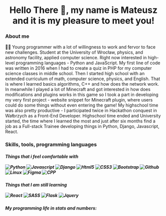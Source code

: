 <h1 align = "center">Hello There 👋, my name is Mateusz and it is my pleasure to meet you!</h1>

<h3> About me </h3>
<p>🧔🏻 Young programmer with a lot of willingness to work and fervor to face new challenges. Student at the University of Wrocław, physics, and astronomy facility, applied computer science. Right now interested in high-level programming languages - Python and JavaScript. My first line of code was written in 2016 when I had to create a quiz in PHP for my computer science classes in middle school. Then I started high school with an extended curriculum of math, computer science, physics, and English. That is where I learned basics algorithms, C++ and how does the network work. In meanwhile I played a lot of Minecraft and got interested in how does modifications and plugins works in this game so I took a part in developing my very first project - website snippet for Minecraft plugin, where users could do some things without even entering the game! My highschool time was also pretty productive - I participated twice in Hackathon conquest in Wałbrzych as a Front-End Developer. Highschool time ended and University started, the time where I learned the most and just after six months find a job as a Full-stack Trainee developing things in Python, Django, Javascript, React.</p>

<h3> Skills, tools, programming languages</h3>

<h5>Things that i feel comfortable with
<br></br>
<img alt = "Python" src = "https://img.shields.io/badge/-Python-2285b3?style=flat-square&logo=python&logoColor=white" />
<img alt="Javascript" src="https://img.shields.io/badge/-Javascript-ECD53E?style=flat-square&logo=Javascript&logoColor=white" />
<img alt="Django" src="https://img.shields.io/badge/Django-135428?style=flat-square&logo=django&logoColor=white" />
<img alt="Html5" src="https://img.shields.io/badge/-HTML5-E34F26?style=flat-square&logo=html5&logoColor=white" />
<img alt="CSS3" src="https://img.shields.io/badge/-CSS3-264de4?style=flat-square&logo=CSS3&logoColor=white" />
<img alt="Bootstrap" src="https://img.shields.io/badge/-Bootstrap-6b3b9c?style=flat-square&logo=bootstrap&logoColor=white" />
<img alt="Github" src="https://img.shields.io/badge/-Github-f5f5f5?style=flat-square&logo=github&logoColor=black" />
<img alt="Linux" src="https://img.shields.io/badge/-Linux-e0a731?style=flat-square&logo=Linux&logoColor=white" />
<img alt="Figma" src="https://img.shields.io/badge/-Figma-6e5494?style=flat-square&logo=figma&logoColor=white" />
<img alt="CPP" src="https://img.shields.io/badge/-C++-0723ad?style=flat-square&logo=c&logoColor=white" />
</h5>

<h5>Things that I am still learning
<br></br>
<img alt="React" src="https://img.shields.io/badge/-React-61DBFB?style=flat-square&logo=react&logoColor=black" />
<img alt="SASS" src="https://img.shields.io/badge/-Sass-cc6699?style=flat-square&logo=sass&logoColor=white" />
<img alt="Flask" src="https://img.shields.io/badge/-Flask-f0f0f0?style=flat-square&logo=flask&logoColor=black" />
<img alt="Jquery" src="https://img.shields.io/badge/-Jquery-0769ad?style=flat-square&logo=jquery&logoColor=white" />
</h5>

<h5>My programming life in stats and numbers:
<br></br>
<img alt = "" src = "https://github-readme-stats.vercel.app/api?username=hoopdead&count_private=true">
</h5>
